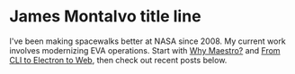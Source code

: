 # James Montalvo title line

I've been making spacewalks better at NASA since 2008. My current work involves modernizing EVA operations. Start with [Why Maestro?](./posts/why-maestro) and [From CLI to Electron to Web](./posts/from-cli-to-electron-to-web), then check out recent posts below.